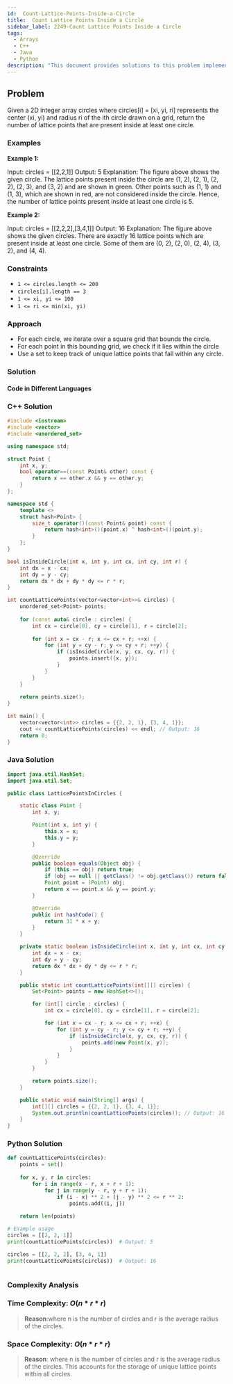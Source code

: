 ```yaml
---
id:  Count-Lattice-Points-Inside-a-Circle
title:  Count Lattice Points Inside a Circle
sidebar_label: 2249-Count Lattice Points Inside a Circle
tags:
  - Arrays
  - C++
  - Java
  - Python
description: "This document provides solutions to this problem implemented in C++, Java, and Python."
---
```


## Problem

Given a 2D integer array circles where circles[i] = [xi, yi, ri] represents the center (xi, yi) and radius ri of the ith circle drawn on a grid, return the number of lattice points that are present inside at least one circle.

### Examples

**Example 1:**

Input: circles = [[2,2,1]]
Output: 5
Explanation:
The figure above shows the given circle.
The lattice points present inside the circle are (1, 2), (2, 1), (2, 2), (2, 3), and (3, 2) and are shown in green.
Other points such as (1, 1) and (1, 3), which are shown in red, are not considered inside the circle.
Hence, the number of lattice points present inside at least one circle is 5.

**Example 2:**

Input: circles = [[2,2,2],[3,4,1]]
Output: 16
Explanation:
The figure above shows the given circles.
There are exactly 16 lattice points which are present inside at least one circle. 
Some of them are (0, 2), (2, 0), (2, 4), (3, 2), and (4, 4).




### Constraints

- `1 <= circles.length <= 200`
- `circles[i].length == 3`
- `1 <= xi, yi <= 100`
- `1 <= ri <= min(xi, yi)`

### Approach

- For each circle, we iterate over a square grid that bounds the circle.
- For each point in this bounding grid, we check if it lies within the circle 
- Use a set to keep track of unique lattice points that fall within any circle.

### Solution

#### Code in Different Languages

### C++ Solution

```cpp
#include <iostream>
#include <vector>
#include <unordered_set>

using namespace std;

struct Point {
    int x, y;
    bool operator==(const Point& other) const {
        return x == other.x && y == other.y;
    }
};

namespace std {
    template <>
    struct hash<Point> {
        size_t operator()(const Point& point) const {
            return hash<int>()(point.x) ^ hash<int>()(point.y);
        }
    };
}

bool isInsideCircle(int x, int y, int cx, int cy, int r) {
    int dx = x - cx;
    int dy = y - cy;
    return dx * dx + dy * dy <= r * r;
}

int countLatticePoints(vector<vector<int>>& circles) {
    unordered_set<Point> points;
    
    for (const auto& circle : circles) {
        int cx = circle[0], cy = circle[1], r = circle[2];
        
        for (int x = cx - r; x <= cx + r; ++x) {
            for (int y = cy - r; y <= cy + r; ++y) {
                if (isInsideCircle(x, y, cx, cy, r)) {
                    points.insert({x, y});
                }
            }
        }
    }
    
    return points.size();
}

int main() {
    vector<vector<int>> circles = {{2, 2, 1}, {3, 4, 1}};
    cout << countLatticePoints(circles) << endl; // Output: 16
    return 0;
}


```

### Java Solution

```java
import java.util.HashSet;
import java.util.Set;

public class LatticePointsInCircles {

    static class Point {
        int x, y;

        Point(int x, int y) {
            this.x = x;
            this.y = y;
        }

        @Override
        public boolean equals(Object obj) {
            if (this == obj) return true;
            if (obj == null || getClass() != obj.getClass()) return false;
            Point point = (Point) obj;
            return x == point.x && y == point.y;
        }

        @Override
        public int hashCode() {
            return 31 * x + y;
        }
    }

    private static boolean isInsideCircle(int x, int y, int cx, int cy, int r) {
        int dx = x - cx;
        int dy = y - cy;
        return dx * dx + dy * dy <= r * r;
    }

    public static int countLatticePoints(int[][] circles) {
        Set<Point> points = new HashSet<>();

        for (int[] circle : circles) {
            int cx = circle[0], cy = circle[1], r = circle[2];

            for (int x = cx - r; x <= cx + r; ++x) {
                for (int y = cy - r; y <= cy + r; ++y) {
                    if (isInsideCircle(x, y, cx, cy, r)) {
                        points.add(new Point(x, y));
                    }
                }
            }
        }

        return points.size();
    }

    public static void main(String[] args) {
        int[][] circles = {{2, 2, 1}, {3, 4, 1}};
        System.out.println(countLatticePoints(circles)); // Output: 16
    }
}


```

### Python Solution

```python
def countLatticePoints(circles):
    points = set()
    
    for x, y, r in circles:
        for i in range(x - r, x + r + 1):
            for j in range(y - r, y + r + 1):
                if (i - x) ** 2 + (j - y) ** 2 <= r ** 2:
                    points.add((i, j))
    
    return len(points)

# Example usage
circles = [[2, 2, 1]]
print(countLatticePoints(circles))  # Output: 5

circles = [[2, 2, 2], [3, 4, 1]]
print(countLatticePoints(circles))  # Output: 16



```

### Complexity Analysis

### Time Complexity: $O(n*r*r)$

> **Reason**:where n is the number of circles and r is the average radius of the circles.

### Space Complexity: $O(n*r*r)$

> **Reason**: where n is the number of circles and r is the average radius of the circles. This accounts for the storage of unique lattice points within all circles.

